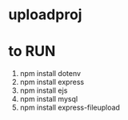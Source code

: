 # uploadproj

# to RUN

1. npm install dotenv
2. npm install express
3. npm install ejs
4. npm install mysql
5. npm install express-fileupload